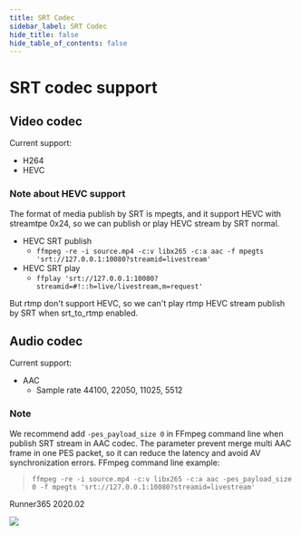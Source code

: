 ```yaml
---
title: SRT Codec
sidebar_label: SRT Codec
hide_title: false
hide_table_of_contents: false
---
```


# SRT codec support

## Video codec

Current support:
* H264
* HEVC

### Note about HEVC support
The format of media publish by SRT is mpegts, and it support HEVC with streamtpe 0x24, so we can publish or play HEVC stream by SRT normal.

* HEVC SRT publish
    - `ffmpeg -re -i source.mp4 -c:v libx265 -c:a aac -f mpegts 'srt://127.0.0.1:10080?streamid=livestream'`
* HEVC SRT play
    - `ffplay 'srt://127.0.0.1:10080?streamid=#!::h=live/livestream,m=request'` 

But rtmp don't support HEVC, so we can't play rtmp HEVC stream publish by SRT when srt_to_rtmp enabled.

## Audio codec

Current support:
* AAC
    - Sample rate 44100, 22050, 11025, 5512

### Note
We recommend add `-pes_payload_size 0` in FFmpeg command line when publish SRT stream in AAC codec. 
The parameter prevent merge multi AAC frame in one PES packet, so it can reduce the latency and avoid AV synchronization errors.
FFmpeg command line example:
> `ffmpeg -re -i source.mp4 -c:v libx265 -c:a aac -pes_payload_size 0 -f mpegts 'srt://127.0.0.1:10080?streamid=livestream'`

Runner365 2020.02

![](https://ossrs.net/gif/v1/sls.gif?site=ossrs.io&path=/lts/doc/en/v5/srt-codec)


